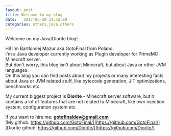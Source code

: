 ```yaml
---
layout: post
title: Welcome to my blog
date:   2017-05-29 14:42:00
categories: others,java,others
---
```


Welcome on my Java/Diorite blog!

Hi! I'm Bartłomiej Mazur aka GotoFinal from Poland.  
I'm a Java developer currently working as Plugin developer for PrimeMC Minecraft server.  
But don't worry, this blog isn't about Minecraft, but about Java or other JVM languages.  
On this blog you can find posts about my projects or many interesting facts about Java or JVM related stuff, like bytecode generation, JIT optimizations, benchmarks etc.

My current biggest project is **Diorite** - Minecraft server software, but it contains a lot of features that are not related to Minecraft, like own injection system, configuration system etc.  

If you want to hire me: **gotofinaldev@gmail.com**  
[My github: https://github.com/GotoFinal/](https://github.com/GotoFinal/)  
[Diorite github: https://github.com/Diorite/](https://github.com/Diorite/)   